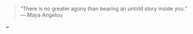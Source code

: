 > “There is no greater agony than bearing an untold story inside you.”  
> — Maya Angelou

<!---
![](https://komarev.com/ghpvc/?username=cs50victor&color=0D1116&style=plastic&label=profile_views) 
-->

<!--- 
- ![](https://img.shields.io/github/stars/cs50victor?affiliations=OWNER&style=plastic&label=project_stars&color=0D1116)

- `rust, python, c / c++ , typescript`

```md
> “if you move fast enough you can overcome gravity regardless of how heavy you are.”

< “Happiness is the absence of the striving for happiness.” — Zhuangzi
< “To be truly happy and contented, you must let go of the idea of what it means to be truly happy or content. ” – Liezi
< “If a branch is too rigid, it will break. Resist, and you will perish. Know how to yield, and you will survive.” — Liezi
```
-->
~
